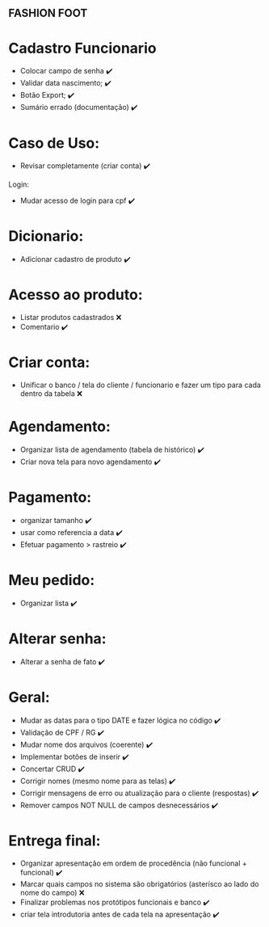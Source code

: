 ## FASHION FOOT

# Cadastro Funcionario
- Colocar campo de senha :heavy_check_mark:
- Validar data nascimento; :heavy_check_mark:
- Botão Export; :heavy_check_mark:
- Sumário errado (documentação) :heavy_check_mark:

# Caso de Uso:
- Revisar completamente (criar conta) :heavy_check_mark:

Login:
- Mudar acesso de login para cpf :heavy_check_mark:

# Dicionario:
- Adicionar cadastro de produto :heavy_check_mark:

# Acesso ao produto:
- Listar produtos cadastrados :x:
- Comentario :heavy_check_mark:

# Criar conta:
- Unificar o banco / tela do cliente / funcionario e fazer um tipo para cada dentro da tabela :x:

# Agendamento:
- Organizar lista de agendamento (tabela de histórico) :heavy_check_mark:
- Criar nova tela para novo agendamento :heavy_check_mark:

# Pagamento:
- organizar tamanho :heavy_check_mark:
- usar como referencia a data :heavy_check_mark:
- Efetuar pagamento > rastreio :heavy_check_mark:

# Meu pedido:
- Organizar lista :heavy_check_mark:

# Alterar senha:
- Alterar a senha de fato :heavy_check_mark:

# Geral:
- Mudar as datas para o tipo DATE e fazer lógica no código :heavy_check_mark:
- Validação de CPF / RG :heavy_check_mark:
- Mudar nome dos arquivos (coerente) :heavy_check_mark:
- Implementar botões de inserir :heavy_check_mark:
- Concertar CRUD :heavy_check_mark:
- Corrigir nomes (mesmo nome para as telas) :heavy_check_mark:
- Corrigir mensagens de erro ou atualização para o cliente (respostas) :heavy_check_mark:
- Remover campos NOT NULL de campos desnecessários :heavy_check_mark:

# Entrega final:
- Organizar apresentação em ordem de procedência (não funcional + funcional) :heavy_check_mark:
- Marcar quais campos no sistema são obrigatórios (asterísco ao lado do nome do campo) :x:
- Finalizar problemas nos protótipos funcionais e banco :heavy_check_mark:
- criar tela introdutoria antes de cada tela na apresentação :heavy_check_mark:
